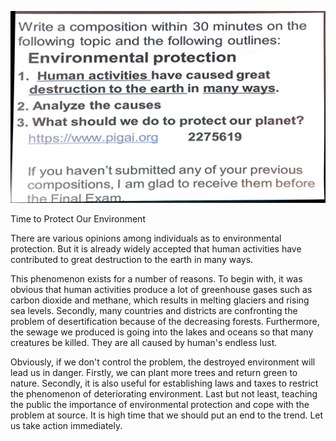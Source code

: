 ![](2020-12-14-14-10-19.png)

Time to Protect Our Environment

There are various opinions among individuals as to environmental protection. But it is already widely accepted that human activities have contributed to great destruction to the earth in many ways.

This phenomenon exists for a number of reasons. To begin with, it was obvious that human activities produce a lot of greenhouse gases such as carbon dioxide and methane, which results in melting glaciers and rising sea levels. Secondly, many countries and districts are confronting the problem of desertification because of the decreasing forests. Furthermore, the sewage we produced is going into the lakes and oceans so that many creatures be killed. They are all caused by human's endless lust.

Obviously, if we don't control the problem, the destroyed environment will lead us in danger. Firstly, we can plant more trees and return green to nature. Secondly, it is also useful for establishing laws and taxes to restrict the phenomenon of deteriorating environment. Last but not least, teaching the public the importance of environmental protection and cope with the problem at source. It is high time that we should put an end to the trend. Let us take action immediately.